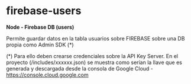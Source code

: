 # firebase-users
<b>Node - Firebase DB (users)</b>

Permite guardar datos en la tabla usuarios sobre FIREBASE sobre una DB propia como Admin SDK (*)


(*) Para ello deben crearse credenciales sobre la API Key Server.
En el proyecto (/includes/xxxxxx.json) se muestra como serían la llave que es generada y descargada desde la consola de Google Cloud - https://console.cloud.google.com
